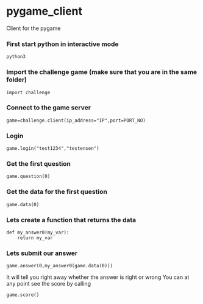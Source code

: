 # pygame_client
Client for the pygame

### First start python in interactive mode
```python3```
### Import the challenge game (make sure that you are in the same folder)
```import challenge```
### Connect to the game server
```game=challenge.client(ip_address="IP",port=PORT_NO)```
### Login 
```game.login("test1234","testensen")```

### Get the first question
```game.question(0)```
### Get the data for the first question
```game.data(0)```
### Lets create a function that returns the data
```
def my_answer0(my_var):
    return my_var
```
### Lets submit our answer
```game.answer(0,my_answer0(game.data(0)))```

It will tell you right away whether the answer is right or wrong
You can at any point see the score by calling 

```game.score()```

